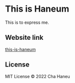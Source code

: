 # This is Haneum
This is to express me.

## Website link
[this-is-haneum](https://tih.vercel.app/)

## License
MIT License &copy; 2022 Cha Haneu 